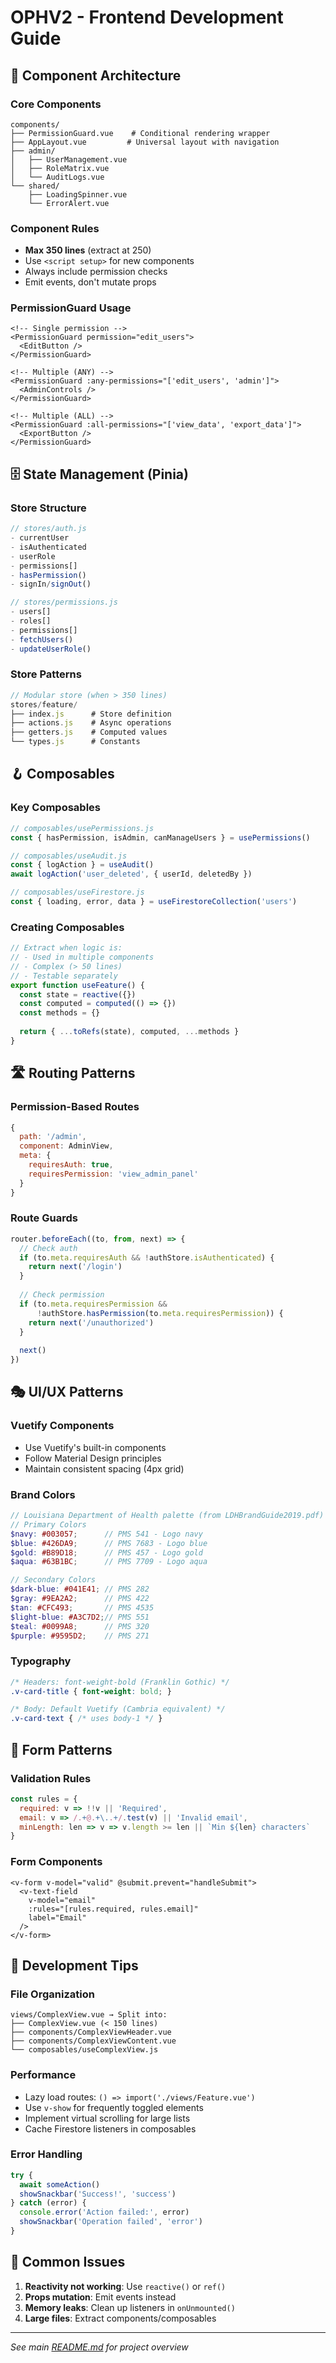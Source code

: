 # OPHV2 - Frontend Development Guide

## 🎨 Component Architecture

### Core Components
```
components/
├── PermissionGuard.vue    # Conditional rendering wrapper
├── AppLayout.vue         # Universal layout with navigation
├── admin/
│   ├── UserManagement.vue
│   ├── RoleMatrix.vue
│   └── AuditLogs.vue
└── shared/
    ├── LoadingSpinner.vue
    └── ErrorAlert.vue
```

### Component Rules
- **Max 350 lines** (extract at 250)
- Use `<script setup>` for new components
- Always include permission checks
- Emit events, don't mutate props

### PermissionGuard Usage
```vue
<!-- Single permission -->
<PermissionGuard permission="edit_users">
  <EditButton />
</PermissionGuard>

<!-- Multiple (ANY) -->
<PermissionGuard :any-permissions="['edit_users', 'admin']">
  <AdminControls />
</PermissionGuard>

<!-- Multiple (ALL) -->
<PermissionGuard :all-permissions="['view_data', 'export_data']">
  <ExportButton />
</PermissionGuard>
```

## 🗄️ State Management (Pinia)

### Store Structure
```javascript
// stores/auth.js
- currentUser
- isAuthenticated
- userRole
- permissions[]
- hasPermission()
- signIn/signOut()

// stores/permissions.js  
- users[]
- roles[]
- permissions[]
- fetchUsers()
- updateUserRole()
```

### Store Patterns
```javascript
// Modular store (when > 350 lines)
stores/feature/
├── index.js      # Store definition
├── actions.js    # Async operations
├── getters.js    # Computed values
└── types.js      # Constants
```

## 🪝 Composables

### Key Composables
```javascript
// composables/usePermissions.js
const { hasPermission, isAdmin, canManageUsers } = usePermissions()

// composables/useAudit.js
const { logAction } = useAudit()
await logAction('user_deleted', { userId, deletedBy })

// composables/useFirestore.js
const { loading, error, data } = useFirestoreCollection('users')
```

### Creating Composables
```javascript
// Extract when logic is:
// - Used in multiple components
// - Complex (> 50 lines)
// - Testable separately
export function useFeature() {
  const state = reactive({})
  const computed = computed(() => {})
  const methods = {}
  
  return { ...toRefs(state), computed, ...methods }
}
```

## 🛣️ Routing Patterns

### Permission-Based Routes
```javascript
{
  path: '/admin',
  component: AdminView,
  meta: { 
    requiresAuth: true,
    requiresPermission: 'view_admin_panel'
  }
}
```

### Route Guards
```javascript
router.beforeEach((to, from, next) => {
  // Check auth
  if (to.meta.requiresAuth && !authStore.isAuthenticated) {
    return next('/login')
  }
  
  // Check permission
  if (to.meta.requiresPermission && 
      !authStore.hasPermission(to.meta.requiresPermission)) {
    return next('/unauthorized')
  }
  
  next()
})
```

## 🎭 UI/UX Patterns

### Vuetify Components
- Use Vuetify's built-in components
- Follow Material Design principles
- Maintain consistent spacing (4px grid)

### Brand Colors
```scss
// Louisiana Department of Health palette (from LDHBrandGuide2019.pdf)
// Primary Colors
$navy: #003057;      // PMS 541 - Logo navy
$blue: #426DA9;      // PMS 7683 - Logo blue  
$gold: #B89D18;      // PMS 457 - Logo gold
$aqua: #63B1BC;      // PMS 7709 - Logo aqua

// Secondary Colors  
$dark-blue: #041E41; // PMS 282
$gray: #9EA2A2;      // PMS 422
$tan: #CFC493;       // PMS 4535
$light-blue: #A3C7D2;// PMS 551
$teal: #0099A8;      // PMS 320
$purple: #9595D2;    // PMS 271
```

### Typography
```css
/* Headers: font-weight-bold (Franklin Gothic) */
.v-card-title { font-weight: bold; }

/* Body: Default Vuetify (Cambria equivalent) */
.v-card-text { /* uses body-1 */ }
```

## 📝 Form Patterns

### Validation Rules
```javascript
const rules = {
  required: v => !!v || 'Required',
  email: v => /.+@.+\..+/.test(v) || 'Invalid email',
  minLength: len => v => v.length >= len || `Min ${len} characters`
}
```

### Form Components
```vue
<v-form v-model="valid" @submit.prevent="handleSubmit">
  <v-text-field
    v-model="email"
    :rules="[rules.required, rules.email]"
    label="Email"
  />
</v-form>
```

## 🔧 Development Tips

### File Organization
```
views/ComplexView.vue → Split into:
├── ComplexView.vue (< 150 lines)
├── components/ComplexViewHeader.vue
├── components/ComplexViewContent.vue
└── composables/useComplexView.js
```

### Performance
- Lazy load routes: `() => import('./views/Feature.vue')`
- Use `v-show` for frequently toggled elements
- Implement virtual scrolling for large lists
- Cache Firestore listeners in composables

### Error Handling
```javascript
try {
  await someAction()
  showSnackbar('Success!', 'success')
} catch (error) {
  console.error('Action failed:', error)
  showSnackbar('Operation failed', 'error')
}
```

## 🐛 Common Issues

1. **Reactivity not working**: Use `reactive()` or `ref()`
2. **Props mutation**: Emit events instead
3. **Memory leaks**: Clean up listeners in `onUnmounted()`
4. **Large files**: Extract components/composables

---
*See main [README.md](./README.md) for project overview*